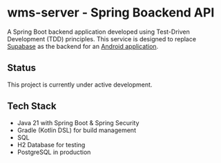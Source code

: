 # wms-server - Spring Boackend API

A Spring Boot backend application developed using Test-Driven Development (TDD) principles. This service is designed to replace [Supabase](https://supabase.com/) as the backend for an [Android application](https://github.com/landmuc/wms).

## Status
This project is currently under active development.

## Tech Stack
- Java 21 with Spring Boot & Spring Security
- Gradle (Kotlin DSL) for build management
- SQL
- H2 Database for testing
- PostgreSQL in production


